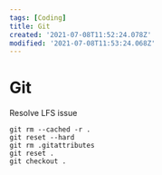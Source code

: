 ```yaml
---
tags: [Coding]
title: Git
created: '2021-07-08T11:52:24.078Z'
modified: '2021-07-08T11:53:24.068Z'
---
```


# Git
Resolve LFS issue
```
git rm --cached -r .
git reset --hard
git rm .gitattributes
git reset .
git checkout .
```
